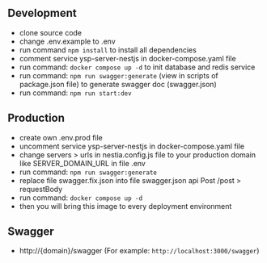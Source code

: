 ## Development
- clone source code
- change .env.example to .env
- run command `npm install` to install all dependencies
- comment service ysp-server-nestjs in docker-compose.yaml file
- run command: `docker compose up -d` to init database and redis service
- run command: `npm run swagger:generate` (view in scripts of package.json file) to generate swagger doc (swagger.json)
- run command: `npm run start:dev`

## Production
- create own .env.prod file
- uncomment service ysp-server-nestjs in docker-compose.yaml file
- change servers > urls in nestia.config.js file to your production domain like SERVER_DOMAIN_URL in file .env
- run command: `npm run swagger:generate`
- replace file swagger.fix.json into file swagger.json api Post /post > requestBody
- run command: `docker compose up -d`
- then you will bring this image to every deployment environment

## Swagger
- http://{domain}/swagger (For example: `http://localhost:3000/swagger`)
